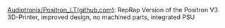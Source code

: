 

[Audiotronix/Positron_LT(github.com)](https://github.com/Audiotronix/Positron_LT): RepRap Version of the Positron V3 3D-Printer, improved design, no machined parts, integrated PSU







